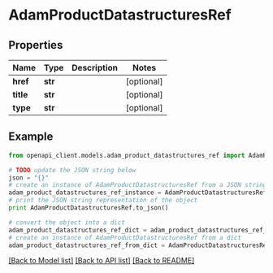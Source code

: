 # AdamProductDatastructuresRef


## Properties
Name | Type | Description | Notes
------------ | ------------- | ------------- | -------------
**href** | **str** |  | [optional] 
**title** | **str** |  | [optional] 
**type** | **str** |  | [optional] 

## Example

```python
from openapi_client.models.adam_product_datastructures_ref import AdamProductDatastructuresRef

# TODO update the JSON string below
json = "{}"
# create an instance of AdamProductDatastructuresRef from a JSON string
adam_product_datastructures_ref_instance = AdamProductDatastructuresRef.from_json(json)
# print the JSON string representation of the object
print AdamProductDatastructuresRef.to_json()

# convert the object into a dict
adam_product_datastructures_ref_dict = adam_product_datastructures_ref_instance.to_dict()
# create an instance of AdamProductDatastructuresRef from a dict
adam_product_datastructures_ref_from_dict = AdamProductDatastructuresRef.from_dict(adam_product_datastructures_ref_dict)
```
[[Back to Model list]](../README.md#documentation-for-models) [[Back to API list]](../README.md#documentation-for-api-endpoints) [[Back to README]](../README.md)


